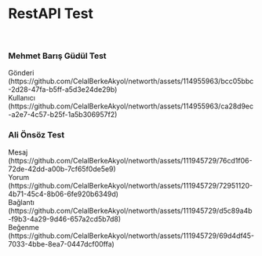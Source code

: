 <h1>RestAPI Test</h1>
<br>
<h3>Mehmet Barış Güdül Test</h3>
Gönderi (https://github.com/CelalBerkeAkyol/networth/assets/114955963/bcc05bbc-2d28-47fa-b5ff-a5d3e24de29b)
<br>
Kullanıcı (https://github.com/CelalBerkeAkyol/networth/assets/114955963/ca28d9ec-a2e7-4c57-b25f-1a5b306957f2)
<br>
<h3>Ali Önsöz Test</h3>
Mesaj (https://github.com/CelalBerkeAkyol/networth/assets/111945729/76cd1f06-72de-42dd-a00b-7cf65f0de5e9)
<br>
Yorum (https://github.com/CelalBerkeAkyol/networth/assets/111945729/72951120-4b71-45c4-8b06-6fe920b6349d)
<br>
Bağlantı (https://github.com/CelalBerkeAkyol/networth/assets/111945729/d5c89a4b-f9b3-4a29-9d46-657a2cd5b7d8)
<br>
Beğenme (https://github.com/CelalBerkeAkyol/networth/assets/111945729/69d4df45-7033-4bbe-8ea7-0447dcf00ffa)

